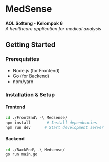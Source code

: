 # MedSense

**AOL Softeng - Kelompok 6**  
*A healthcare application for medical analysis*

## Getting Started

### Prerequisites
- Node.js (for Frontend)
- Go (for Backend)
- npm/yarn

### Installation & Setup

#### Frontend
```bash
cd ./FrontEnd\ -\ Medsense/
npm install       # Install dependencies
npm run dev      # Start development server
```

#### Backend
```bash
cd ./BackEnd\ -\ Medsense/
go run main.go
```
